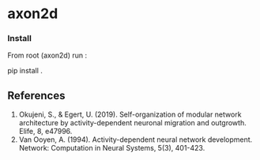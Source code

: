 # axon2d

### Install
From root (axon2d) run :

pip install .

## References

1. Okujeni, S., & Egert, U. (2019). Self-organization of modular network architecture by activity-dependent neuronal migration and outgrowth. Elife, 8, e47996.
2. Van Ooyen, A. (1994). Activity-dependent neural network development. Network: Computation in Neural Systems, 5(3), 401-423.

